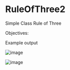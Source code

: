 # RuleOfThree2
Simple Class Rule of Three


Objectives:



Example output

![image](https://user-images.githubusercontent.com/97081479/189380392-1fcebba7-4ea9-4856-a190-6b3e83486b8f.png)

![image](https://user-images.githubusercontent.com/97081479/189380479-51d3d61f-8620-4279-9ccb-09ca24a915d4.png)

